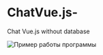 # ChatVue.js-
Chat Vue.js without database 

![Пример работы программы](ChatVue.js-/image.png "Пример работы программы")
